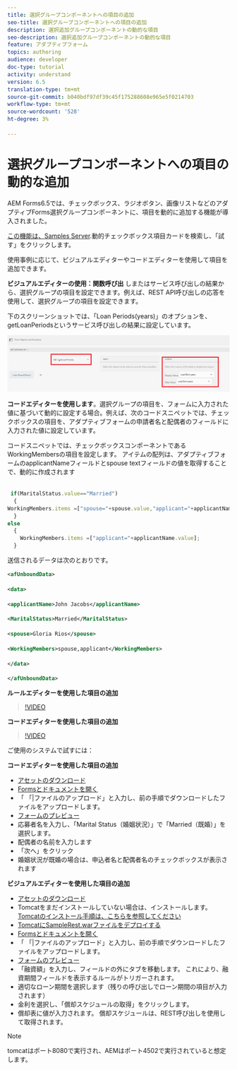 ```yaml
---
title: 選択グループコンポーネントへの項目の追加
seo-title: 選択グループコンポーネントへの項目の追加
description: 選択追加グループコンポーネントの動的な項目
seo-description: 選択追加グループコンポーネントの動的な項目
feature: アダプティブフォーム
topics: authoring
audience: developer
doc-type: tutorial
activity: understand
version: 6.5
translation-type: tm+mt
source-git-commit: b040bdf97df39c45f175288608e965e5f0214703
workflow-type: tm+mt
source-wordcount: '528'
ht-degree: 3%

---
```




# 選択グループコンポーネントへの項目の動的な追加

AEM Forms6.5では、チェックボックス、ラジオボタン、画像リストなどのアダプティブForms選択グループコンポーネントに、項目を動的に追加する機能が導入されました。

[この機能は、Samples Server](https://forms.enablementadobe.com/content/samples/samples.html?query=0).動的チェックボックス項目カードを検索し、「試す」をクリックします。


使用事例に応じて、ビジュアルエディターやコードエディターを使用して項目を追加できます。

**ビジュアルエディターの使用：関数呼び出** しまたはサービス呼び出しの結果から、選択グループの項目を設定できます。例えば、REST API呼び出しの応答を使用して、選択グループの項目を設定できます。

下のスクリーンショットでは、「Loan Periods(years)」のオプションを、getLoanPeriodsというサービス呼び出しの結果に設定しています。

![ルールエディター](assets/ruleeditor.png)

**コードエディターを使用します**。選択グループの項目を、フォームに入力された値に基づいて動的に設定する場合。例えば、次のコードスニペットでは、チェックボックスの項目を、アダプティブフォームの申請者名と配偶者のフィールドに入力された値に設定しています。

コードスニペットでは、チェックボックスコンポーネントであるWorkingMembersの項目を設定します。 アイテムの配列は、アダプティブフォームのapplicantNameフィールドとspouse textフィールドの値を取得することで、動的に作成されます

```javascript
 
 if(MaritalStatus.value=="Married")
  {
WorkingMembers.items =["spouse="+spouse.value,"applicant="+applicantName.value];
  }
else
  {
    WorkingMembers.items =["applicant="+applicantName.value];
  }
```

送信されるデータは次のとおりです。

```xml
<afUnboundData>

<data>

<applicantName>John Jacobs</applicantName>

<MaritalStatus>Married</MaritalStatus>

<spouse>Gloria Rios</spouse>

<WorkingMembers>spouse,applicant</WorkingMembers>

</data>

</afUnboundData>
```

**ルールエディターを使用した項目の追加**

>[!VIDEO](https://video.tv.adobe.com/v/26847?quality=12&learn=on)

**コードエディターを使用した項目の追加**

>[!VIDEO](https://video.tv.adobe.com/v/26848?quality=12&learn=on)

ご使用のシステムで試すには：

**コードエディターを使用した項目の追加**

* [アセットのダウンロード](assets/usingthecodeeditor.zip)
* [Formsとドキュメントを開く](http://localhost:4502/aem/forms.html/content/dam/formsanddocuments)
* 「 「|ファイルのアップロード」と入力し、前の手順でダウンロードしたファイルをアップロードします。
* [フォームのプレビュー](http://localhost:4502/content/dam/formsanddocuments/simpleform/jcr:content?wcmmode=disabled)
* 応募者名を入力し、「Marital Status（婚姻状況）」で「Married（既婚）」を選択します。
* 配偶者の名前を入力します
* 「次へ」をクリック
* 婚姻状況が既婚の場合は、申込者名と配偶者名のチェックボックスが表示されます

**ビジュアルエディターを使用した項目の追加**

* [アセットのダウンロード](assets/usingthevisualeditor.zip)
* Tomcatをまだインストールしていない場合は、インストールします。 [Tomcatのインストール手順は、こちらを参照してください](https://docs.adobe.com/content/help/en/experience-manager-learn/forms/ic-print-channel-tutorial/introduction.html)
* [TomcatにSampleRest.warファイルをデプロイする](https://forms.enablementadobe.com/content/DemoServerBundles/SampleRest.war)
* [Formsとドキュメントを開く](http://localhost:4502/aem/forms.html/content/dam/formsanddocuments)
* 「 「|ファイルのアップロード」と入力し、前の手順でダウンロードしたファイルをアップロードします。
* [フォームのプレビュー](http://localhost:4502/content/dam/formsanddocuments/amortizationschedule/jcr:content?wcmmode=disabled)
* 「融資額」を入力し、フィールドの外にタブを移動します。 これにより、融資期間フィールドを表示するルールがトリガーされます。
* 適切なローン期間を選択します（残りの呼び出しでローン期間の項目が入力されます）
* 金利を選択し、「償却スケジュールの取得」をクリックします。
* 償却表に値が入力されます。 償却スケジュールは、REST呼び出しを使用して取得されます。

>[!NOTE]
> tomcatはポート8080で実行され、AEMはポート4502で実行されていると想定します。
